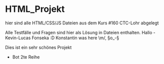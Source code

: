 # HTML_Projekt
hier sind alle HTML/CSS/JS Dateien aus dem Kurs #160 CTC-Lohr abgelegt

Alle Testfälle und Fragen sind hier als Lösung in Dateien enthalten.
Hallo -Kevin-Lucas Fonseka :D
Konstantin was here  \m/, §o_-§ 

Dies ist ein sehr schönes Projekt
- Bot 2te Reihe
